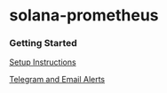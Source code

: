 # solana-prometheus

### Getting Started

[Setup Instructions](./INSTRUCTIONS.md)

[Telegram and Email Alerts](./docs/alerts-commands.md)
